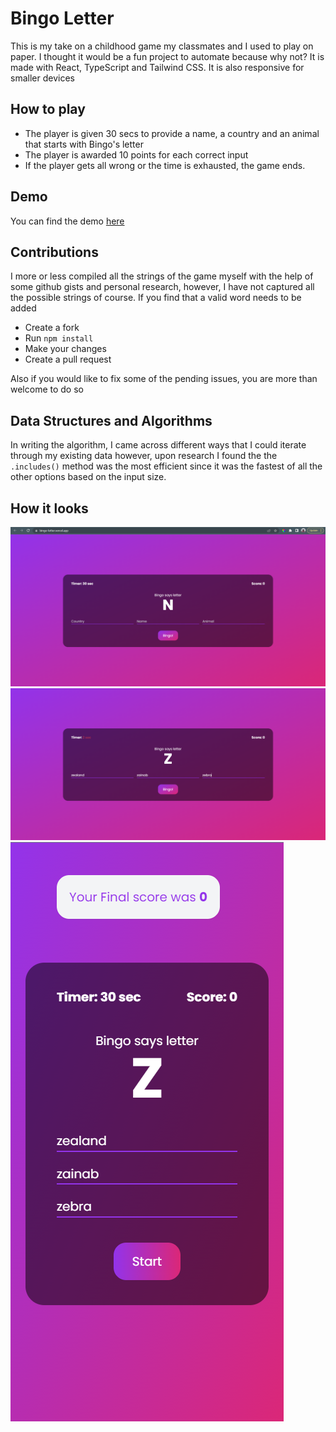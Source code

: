 # Bingo Letter
This is my take on a childhood game my classmates and I used to play on paper. I thought it would be a fun project to automate because why not? It is made with React, TypeScript and Tailwind CSS. It is also responsive for smaller devices

## How to play
- The player is given 30 secs to provide a name, a country and an animal that starts with Bingo's letter
- The player is awarded 10 points for each correct input
- If the player gets all wrong or the time is exhausted, the game ends.

## Demo
You can find the demo [here](https://bingo-letter.vercel.app/)

## Contributions
I more or less compiled all the strings of the game myself with the help of some github gists and personal research, however, I have not captured all the 
possible strings of course. If you find that a valid word needs to be added

- Create a fork
- Run `npm install`
- Make your changes
- Create a pull request

Also if you would like to fix some of the pending issues, you are more than welcome to do so

## Data Structures and Algorithms
In writing the algorithm, I came across different ways that I could iterate through my existing data however, upon research I found the the `.includes()` method 
was the most efficient since it was the fastest of all the other options based on the input size.

## How it looks
![Bingo Letter](screenshots/1.png)
![Bingo Letter](screenshots/2.png)
![Bingo Letter](screenshots/3.png)
